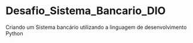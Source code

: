 # Desafio_Sistema_Bancario_DIO


Criando um Sistema bancário utilizando a linguagem de desenvolvimento Python 
